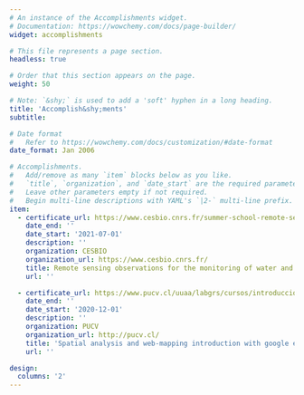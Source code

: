 ```yaml
---
# An instance of the Accomplishments widget.
# Documentation: https://wowchemy.com/docs/page-builder/
widget: accomplishments

# This file represents a page section.
headless: true

# Order that this section appears on the page.
weight: 50

# Note: `&shy;` is used to add a 'soft' hyphen in a long heading.
title: 'Accomplish&shy;ments'
subtitle:

# Date format
#   Refer to https://wowchemy.com/docs/customization/#date-format
date_format: Jan 2006

# Accomplishments.
#   Add/remove as many `item` blocks below as you like.
#   `title`, `organization`, and `date_start` are the required parameters.
#   Leave other parameters empty if not required.
#   Begin multi-line descriptions with YAML's `|2-` multi-line prefix.
item:
  - certificate_url: https://www.cesbio.cnrs.fr/summer-school-remote-sensing-observations-for-the-monitoring-of-water-and-carbon-cycles-over-eco-agro-systems/ 
    date_end: ''
    date_start: '2021-07-01'
    description: ''
    organization: CESBIO
    organization_url: https://www.cesbio.cnrs.fr/
    title: Remote sensing observations for the monitoring of water and carbon cycles over eco-agro-systems [Online Summer school]
    url: ''

  - certificate_url: https://www.pucv.cl/uuaa/labgrs/cursos/introduccion-al-analisis-espacial-y-web-mapping-con-google-earth-engine
    date_end: ''
    date_start: '2020-12-01'
    description: ''
    organization: PUCV
    organization_url: http://pucv.cl/
    title: 'Spatial analysis and web-mapping introduction with google earth engine and R Shiny'
    url: ''

design:
  columns: '2'
---
```

